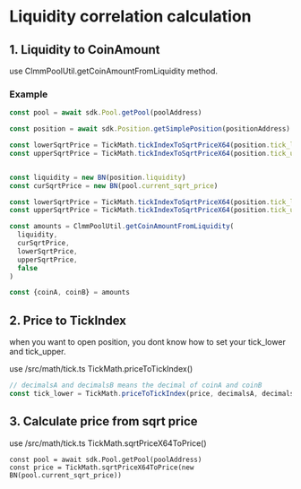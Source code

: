 # Liquidity correlation calculation

## 1. Liquidity to CoinAmount

use ClmmPoolUtil.getCoinAmountFromLiquidity method.

### Example

```typescript
const pool = await sdk.Pool.getPool(poolAddress)

const position = await sdk.Position.getSimplePosition(positionAddress)

const lowerSqrtPrice = TickMath.tickIndexToSqrtPriceX64(position.tick_lower_index)
const upperSqrtPrice = TickMath.tickIndexToSqrtPriceX64(position.tick_upper_index)


const liquidity = new BN(position.liquidity)
const curSqrtPrice = new BN(pool.current_sqrt_price)

const lowerSqrtPrice = TickMath.tickIndexToSqrtPriceX64(position.tick_lower_index)
const upperSqrtPrice = TickMath.tickIndexToSqrtPriceX64(position.tick_upper_index)

const amounts = ClmmPoolUtil.getCoinAmountFromLiquidity(
  liquidity,
  curSqrtPrice,
  lowerSqrtPrice,
  upperSqrtPrice,
  false
)

const {coinA, coinB} = amounts
```

## 2. Price to TickIndex

when you want to open position, you dont know how to set your tick_lower and tick_upper.

use /src/math/tick.ts TickMath.priceToTickIndex()

```typescript
// decimalsA and decimalsB means the decimal of coinA and coinB
const tick_lower = TickMath.priceToTickIndex(price, decimalsA, decimalsB)
```

## 3. Calculate price from sqrt price

use /src/math/tick.ts TickMath.sqrtPriceX64ToPrice()

```
const pool = await sdk.Pool.getPool(poolAddress)
const price = TickMath.sqrtPriceX64ToPrice(new BN(pool.current_sqrt_price))
```
